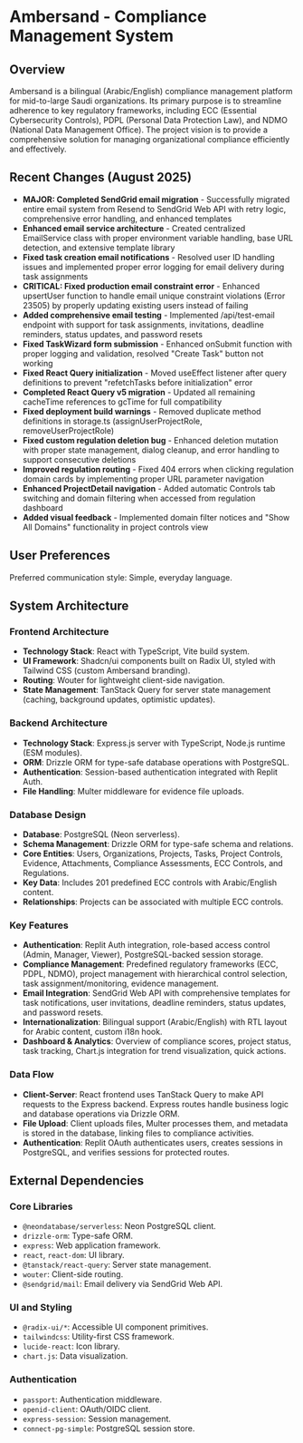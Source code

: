 # Ambersand - Compliance Management System

## Overview

Ambersand is a bilingual (Arabic/English) compliance management platform for mid-to-large Saudi organizations. Its primary purpose is to streamline adherence to key regulatory frameworks, including ECC (Essential Cybersecurity Controls), PDPL (Personal Data Protection Law), and NDMO (National Data Management Office). The project vision is to provide a comprehensive solution for managing organizational compliance efficiently and effectively.

## Recent Changes (August 2025)

- **MAJOR: Completed SendGrid email migration** - Successfully migrated entire email system from Resend to SendGrid Web API with retry logic, comprehensive error handling, and enhanced templates
- **Enhanced email service architecture** - Created centralized EmailService class with proper environment variable handling, base URL detection, and extensive template library
- **Fixed task creation email notifications** - Resolved user ID handling issues and implemented proper error logging for email delivery during task assignments
- **CRITICAL: Fixed production email constraint error** - Enhanced upsertUser function to handle email unique constraint violations (Error 23505) by properly updating existing users instead of failing
- **Added comprehensive email testing** - Implemented /api/test-email endpoint with support for task assignments, invitations, deadline reminders, status updates, and password resets
- **Fixed TaskWizard form submission** - Enhanced onSubmit function with proper logging and validation, resolved "Create Task" button not working
- **Fixed React Query initialization** - Moved useEffect listener after query definitions to prevent "refetchTasks before initialization" error
- **Completed React Query v5 migration** - Updated all remaining cacheTime references to gcTime for full compatibility
- **Fixed deployment build warnings** - Removed duplicate method definitions in storage.ts (assignUserProjectRole, removeUserProjectRole)
- **Fixed custom regulation deletion bug** - Enhanced deletion mutation with proper state management, dialog cleanup, and error handling to support consecutive deletions
- **Improved regulation routing** - Fixed 404 errors when clicking regulation domain cards by implementing proper URL parameter navigation
- **Enhanced ProjectDetail navigation** - Added automatic Controls tab switching and domain filtering when accessed from regulation dashboard
- **Added visual feedback** - Implemented domain filter notices and "Show All Domains" functionality in project controls view

## User Preferences

Preferred communication style: Simple, everyday language.

## System Architecture

### Frontend Architecture
- **Technology Stack**: React with TypeScript, Vite build system.
- **UI Framework**: Shadcn/ui components built on Radix UI, styled with Tailwind CSS (custom Ambersand branding).
- **Routing**: Wouter for lightweight client-side navigation.
- **State Management**: TanStack Query for server state management (caching, background updates, optimistic updates).

### Backend Architecture
- **Technology Stack**: Express.js server with TypeScript, Node.js runtime (ESM modules).
- **ORM**: Drizzle ORM for type-safe database operations with PostgreSQL.
- **Authentication**: Session-based authentication integrated with Replit Auth.
- **File Handling**: Multer middleware for evidence file uploads.

### Database Design
- **Database**: PostgreSQL (Neon serverless).
- **Schema Management**: Drizzle ORM for type-safe schema and relations.
- **Core Entities**: Users, Organizations, Projects, Tasks, Project Controls, Evidence, Attachments, Compliance Assessments, ECC Controls, and Regulations.
- **Key Data**: Includes 201 predefined ECC controls with Arabic/English content.
- **Relationships**: Projects can be associated with multiple ECC controls.

### Key Features
- **Authentication**: Replit Auth integration, role-based access control (Admin, Manager, Viewer), PostgreSQL-backed session storage.
- **Compliance Management**: Predefined regulatory frameworks (ECC, PDPL, NDMO), project management with hierarchical control selection, task assignment/monitoring, evidence management.
- **Email Integration**: SendGrid Web API with comprehensive templates for task notifications, user invitations, deadline reminders, status updates, and password resets.
- **Internationalization**: Bilingual support (Arabic/English) with RTL layout for Arabic content, custom i18n hook.
- **Dashboard & Analytics**: Overview of compliance scores, project status, task tracking, Chart.js integration for trend visualization, quick actions.

### Data Flow
- **Client-Server**: React frontend uses TanStack Query to make API requests to the Express backend. Express routes handle business logic and database operations via Drizzle ORM.
- **File Upload**: Client uploads files, Multer processes them, and metadata is stored in the database, linking files to compliance activities.
- **Authentication**: Replit OAuth authenticates users, creates sessions in PostgreSQL, and verifies sessions for protected routes.

## External Dependencies

### Core Libraries
- `@neondatabase/serverless`: Neon PostgreSQL client.
- `drizzle-orm`: Type-safe ORM.
- `express`: Web application framework.
- `react`, `react-dom`: UI library.
- `@tanstack/react-query`: Server state management.
- `wouter`: Client-side routing.
- `@sendgrid/mail`: Email delivery via SendGrid Web API.

### UI and Styling
- `@radix-ui/*`: Accessible UI component primitives.
- `tailwindcss`: Utility-first CSS framework.
- `lucide-react`: Icon library.
- `chart.js`: Data visualization.

### Authentication
- `passport`: Authentication middleware.
- `openid-client`: OAuth/OIDC client.
- `express-session`: Session management.
- `connect-pg-simple`: PostgreSQL session store.